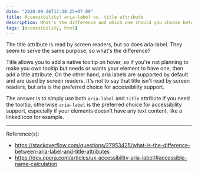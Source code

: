 ```yaml
---
date: "2020-09-26T17:38:25+07:00"
title: Accessibility! aria-label vs. title attribute
description: What's the difference and which one should you choose between these two.
tags: [accessibility, html]
---
```


The title attribute is read by screen readers, but so does aria-label. They seem to serve the same purpose, so what's the difference?

Title allows you to add a native tooltip on hover, so if you're not planning to make you own tooltip but needs or wants your element to have one, then add a title attribute. On the other hand, aria labels are supported by default and are used by screen readers. It's not to say that title isn't read by screen readers, but aria is the preferred choice for accessibility support.

The answer is to simply use both `aria-label` and `title` attribute if you need the tooltip, otherwise `aria-label` is the preferred choice for accessibility support, especially if your elements doesn't have any text content, like a linked icon for example.

***
Reference(s):

- <https://stackoverflow.com/questions/27953425/what-is-the-difference-between-aria-label-and-title-attributes>
- <https://dev.opera.com/articles/ux-accessibility-aria-label/#accessible-name-calculation>
